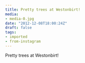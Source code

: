 ```yaml
---
title: Pretty trees at Westonbirt!
media:
- media-0.jpg
date: "2012-12-08T18:00:24Z"
draft: false
tags:
- imported
- from-instagram
---
```

Pretty trees at Westonbirt\!

